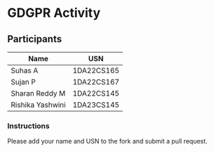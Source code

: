 # GDGPR Activity

## Participants

| Name   | USN        |
|--------|------------|
| Suhas A| 1DA22CS165 |
| Sujan P| 1DA22CS167 |
| Sharan Reddy M| 1DA22CS145 |
| Rishika Yashwini| 1DA23CS145 |

### Instructions
Please add your name and USN to the fork and submit a pull request.

